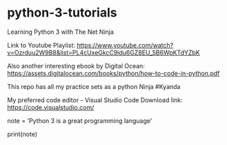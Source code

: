 # python-3-tutorials
Learning Python 3 with The Net Ninja

Link to Youtube Playlist: https://www.youtube.com/watch?v=Ozrduu2W9B8&list=PL4cUxeGkcC9idu6GZ8EU_5B6WpKTdYZbK

Also another interesting ebook by Digital Ocean: https://assets.digitalocean.com/books/python/how-to-code-in-python.pdf

This repo has all my practice sets as a python Ninja
#Kyanda

My preferred code editor - Visual Studio Code 
Download link: https://code.visualstudio.com/


note = 'Python 3 is a great programming language'

print(note)
